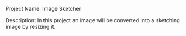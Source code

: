 Project Name: 
Image Sketcher

Description: 
In this project an image will be converted into a sketching image by resizing it.
